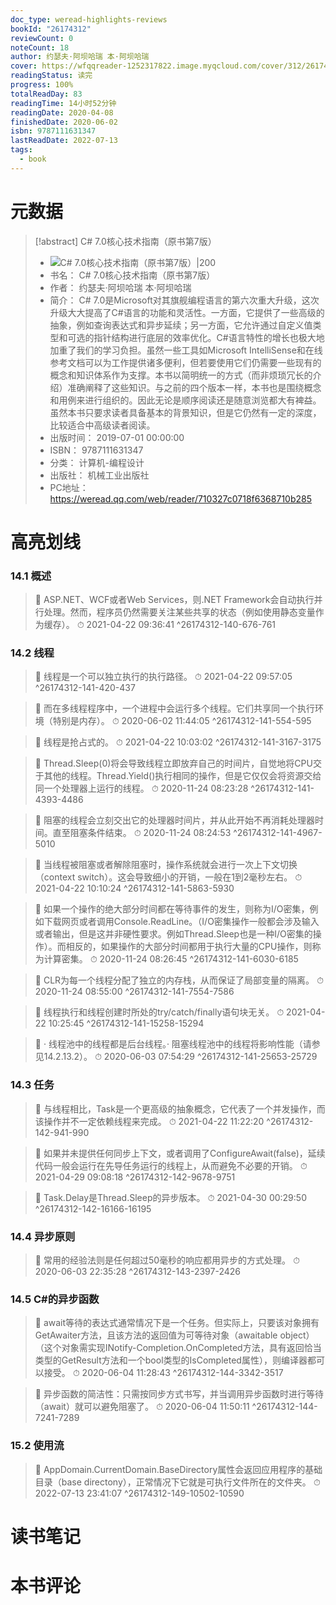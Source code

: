 ```yaml
---
doc_type: weread-highlights-reviews
bookId: "26174312"
reviewCount: 0
noteCount: 18
author: 约瑟夫·阿坝哈瑞 本·阿坝哈瑞
cover: https://wfqqreader-1252317822.image.myqcloud.com/cover/312/26174312/t7_26174312.jpg
readingStatus: 读完
progress: 100%
totalReadDay: 83
readingTime: 14小时52分钟
readingDate: 2020-04-08
finishedDate: 2020-06-02
isbn: 9787111631347
lastReadDate: 2022-07-13
tags:
  - book
---
```

# 元数据
> [!abstract] C# 7.0核心技术指南（原书第7版）
> - ![ C# 7.0核心技术指南（原书第7版）|200](https://wfqqreader-1252317822.image.myqcloud.com/cover/312/26174312/t7_26174312.jpg)
> - 书名： C# 7.0核心技术指南（原书第7版）
> - 作者： 约瑟夫·阿坝哈瑞 本·阿坝哈瑞
> - 简介： C# 7.0是Microsoft对其旗舰编程语言的第六次重大升级，这次升级大大提高了C#语言的功能和灵活性。一方面，它提供了一些高级的抽象，例如查询表达式和异步延续；另一方面，它允许通过自定义值类型和可选的指针结构进行底层的效率优化。C#语言特性的增长也极大地加重了我们的学习负担。虽然一些工具如Microsoft IntelliSense和在线参考文档可以为工作提供诸多便利，但若要使用它们仍需要一些现有的概念和知识体系作为支撑。本书以简明统一的方式（而非烦琐冗长的介绍）准确阐释了这些知识。与之前的四个版本一样，本书也是围绕概念和用例来进行组织的。因此无论是顺序阅读还是随意浏览都大有裨益。虽然本书只要求读者具备基本的背景知识，但是它仍然有一定的深度，比较适合中高级读者阅读。
> - 出版时间： 2019-07-01 00:00:00
> - ISBN： 9787111631347
> - 分类： 计算机-编程设计
> - 出版社： 机械工业出版社
> - PC地址：https://weread.qq.com/web/reader/710327c0718f6368710b285

# 高亮划线

### 14.1 概述

> 📌 ASP.NET、WCF或者Web Services，则.NET Framework会自动执行并行处理。然而，程序员仍然需要关注某些共享的状态（例如使用静态变量作为缓存）。 
> ⏱ 2021-04-22 09:36:41 ^26174312-140-676-761

### 14.2 线程

> 📌 线程是一个可以独立执行的执行路径。 
> ⏱ 2021-04-22 09:57:05 ^26174312-141-420-437

> 📌 而在多线程程序中，一个进程中会运行多个线程。它们共享同一个执行环境（特别是内存）。 
> ⏱ 2020-06-02 11:44:05 ^26174312-141-554-595

> 📌 线程是抢占式的。 
> ⏱ 2021-04-22 10:03:02 ^26174312-141-3167-3175

> 📌 Thread.Sleep(0)将会导致线程立即放弃自己的时间片，自觉地将CPU交于其他的线程。Thread.Yield()执行相同的操作，但是它仅仅会将资源交给同一个处理器上运行的线程。 
> ⏱ 2020-11-24 08:23:28 ^26174312-141-4393-4486

> 📌 阻塞的线程会立刻交出它的处理器时间片，并从此开始不再消耗处理器时间。直至阻塞条件结束。 
> ⏱ 2020-11-24 08:24:53 ^26174312-141-4967-5010

> 📌 当线程被阻塞或者解除阻塞时，操作系统就会进行一次上下文切换（context switch）。这会导致细小的开销，一般在1到2毫秒左右。 
> ⏱ 2021-04-22 10:10:24 ^26174312-141-5863-5930

> 📌 如果一个操作的绝大部分时间都在等待事件的发生，则称为I/O密集，例如下载网页或者调用Console.ReadLine。（I/O密集操作一般都会涉及输入或者输出，但是这并非硬性要求。例如Thread.Sleep也是一种I/O密集的操作）。而相反的，如果操作的大部分时间都用于执行大量的CPU操作，则称为计算密集。 
> ⏱ 2020-11-24 08:26:45 ^26174312-141-6030-6185

> 📌 CLR为每一个线程分配了独立的内存栈，从而保证了局部变量的隔离。 
> ⏱ 2020-11-24 08:55:00 ^26174312-141-7554-7586

> 📌 线程执行和线程创建时所处的try/catch/finally语句块无关。 
> ⏱ 2021-04-22 10:25:45 ^26174312-141-15258-15294

> 📌 · 线程池中的线程都是后台线程。· 阻塞线程池中的线程将影响性能（请参见14.2.13.2）。 
> ⏱ 2020-06-03 07:54:29 ^26174312-141-25653-25729

### 14.3 任务

> 📌 与线程相比，Task是一个更高级的抽象概念，它代表了一个并发操作，而该操作并不一定依赖线程来完成。 
> ⏱ 2021-04-22 11:22:20 ^26174312-142-941-990

> 📌 如果并未提供任何同步上下文，或者调用了ConfigureAwait(false)，延续代码一般会运行在先导任务运行的线程上，从而避免不必要的开销。 
> ⏱ 2021-04-29 09:08:18 ^26174312-142-9678-9751

> 📌 Task.Delay是Thread.Sleep的异步版本。 
> ⏱ 2021-04-30 00:29:50 ^26174312-142-16166-16195

### 14.4 异步原则

> 📌 常用的经验法则是任何超过50毫秒的响应都用异步的方式处理。 
> ⏱ 2020-06-03 22:35:28 ^26174312-143-2397-2426

### 14.5 C#的异步函数

> 📌 await等待的表达式通常情况下是一个任务。但实际上，只要该对象拥有GetAwaiter方法，且该方法的返回值为可等待对象（awaitable object）（这个对象需实现INotify-Completion.OnCompleted方法，具有返回恰当类型的GetResult方法和一个bool类型的IsCompleted属性），则编译器都可以接受。 
> ⏱ 2020-06-04 11:28:43 ^26174312-144-3342-3517

> 📌 异步函数的简洁性：只需按同步方式书写，并当调用异步函数时进行等待（await）就可以避免阻塞了。 
> ⏱ 2020-06-04 11:50:11 ^26174312-144-7241-7289

### 15.2 使用流

> 📌 AppDomain.CurrentDomain.BaseDirectory属性会返回应用程序的基础目录（base directony），正常情况下它就是可执行文件所在的文件夹。 
> ⏱ 2022-07-13 23:41:07 ^26174312-149-10502-10590

# 读书笔记

# 本书评论

